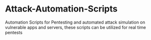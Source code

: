# Attack-Automation-Scripts
Automation Scripts for Pentesting and automated attack simulation on vulnerable apps and servers, these scripts can be utilized for real time pentests
